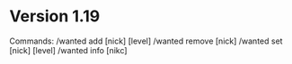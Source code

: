 # Version 1.19
Commands:
/wanted add [nick] [level]
/wanted remove [nick]
/wanted set [nick] [level]
/wanted info [nikc]
